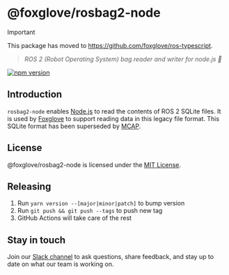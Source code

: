 # @foxglove/rosbag2-node

> [!IMPORTANT]
> This package has moved to https://github.com/foxglove/ros-typescript.

> _ROS 2 (Robot Operating System) bag reader and writer for node.js 👜_

[![npm version](https://img.shields.io/npm/v/@foxglove/rosbag2-node.svg?style=flat)](https://www.npmjs.com/package/@foxglove/rosbag2-node)

## Introduction

`rosbag2-node` enables [Node.js](https://nodejs.org/en/) to read the contents of ROS 2 SQLite files. It is used by [Foxglove](https://foxglove.dev) to support reading data in this legacy file format. This SQLite format has been superseded by [MCAP](https://mcap.dev).

## License

@foxglove/rosbag2-node is licensed under the [MIT License](https://opensource.org/licenses/MIT).

## Releasing

1. Run `yarn version --[major|minor|patch]` to bump version
2. Run `git push && git push --tags` to push new tag
3. GitHub Actions will take care of the rest

## Stay in touch

Join our [Slack channel](https://foxglove.dev/slack) to ask questions, share feedback, and stay up to date on what our team is working on.
